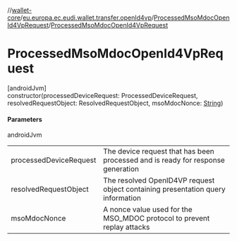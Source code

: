 //[wallet-core](../../../index.md)/[eu.europa.ec.eudi.wallet.transfer.openId4vp](../index.md)/[ProcessedMsoMdocOpenId4VpRequest](index.md)/[ProcessedMsoMdocOpenId4VpRequest](-processed-mso-mdoc-open-id4-vp-request.md)

# ProcessedMsoMdocOpenId4VpRequest

[androidJvm]\
constructor(processedDeviceRequest: ProcessedDeviceRequest, resolvedRequestObject: ResolvedRequestObject, msoMdocNonce: [String](https://kotlinlang.org/api/latest/jvm/stdlib/kotlin-stdlib/kotlin/-string/index.html))

#### Parameters

androidJvm

| | |
|---|---|
| processedDeviceRequest | The device request that has been processed and is ready for response generation |
| resolvedRequestObject | The resolved OpenID4VP request object containing presentation query information |
| msoMdocNonce | A nonce value used for the MSO_MDOC protocol to prevent replay attacks |
